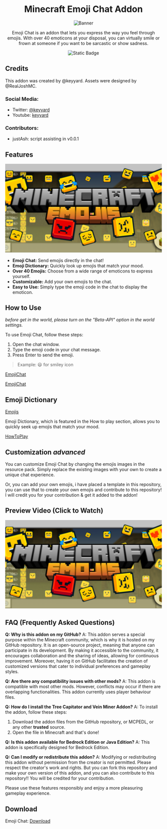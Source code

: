 <div align="center">
<h1> Minecraft Emoji Chat Addon </h1>

![Banner](https://api.mcpedl.com/storage/submissions/177522/images/tree-capitator--vein-miner-addon_2.png)

Emoji Chat is an addon that lets you express the way you feel through emojis. With over 40 emoticons at your disposal, you can virtually smile or frown at someone if you want to be sarcastic or show sadness.

![Static Badge](https://img.shields.io/badge/downloads-2.0M-blue)

</div>

## Credits

This addon was created by @keyyard.
Assets were designed by @RealJoshMC.

### Social Media:

- Twitter: [@keyyard](https://twitter.com/keyyard)
- Youtube: [keyyard](https://youtube.com/c/keyyard)

### Contributors:

- justAsh: script assisting in v0.0.1

## Features

![Banner](/imgs/banner.png)

- **Emoji Chat:** Send emojis directly in the chat!
- **Emoji Dictionary:** Quickly look up emojis that match your mood.
- **Over 40 Emojis:** Choose from a wide range of emoticons to express yourself.
- **Customizable:** Add your own emojis to the chat.
- **Easy to Use:** Simply type the emoji code in the chat to display the emoticon.

## How to Use

_before get in the world, please turn on the "Beta-API" option in the world settings._

To use Emoji Chat, follow these steps:

1. Open the chat window.
2. Type the emoji code in your chat message.
3. Press Enter to send the emoji.

> Example: :smiley: for smiley icon

[EmojiChat](/imgs/image1.png)

[EmojiChat](/imgs/image2.png)

## Emoji Dictionary

[Emojis](/imgs/codes.png)

Emoji Dictionary, which is featured in the How to play section, allows you to quickly seek up emojis that match your mood.

[HowToPlay](/imgs/image3.png)

## Customization _advanced_

You can customize Emoji Chat by changing the emojis images in the resource pack. Simply replace the existing images with your own to create a unique chat experience.

Or, you can add your own emojis, i have placed a template in this repository, you can use that to create your own emojis and contribute to this repository! I will credit you for your contribution & get it added to the addon!

## Preview Video (Click to Watch)

[![Preview](/imgs/banner.png)](https://www.youtube.com/watch?v=iSyScCcjRRc)

## FAQ (Frequently Asked Questions)

**Q: Why is this addon on my GitHub?**
A: This addon serves a special purpose within the Minecraft community, which is why it is hosted on my GitHub repository. It is an open-source project, meaning that anyone can participate in its development. By making it accessible to the community, it encourages collaboration and the sharing of ideas, allowing for continuous improvement. Moreover, having it on GitHub facilitates the creation of customized versions that cater to individual preferences and gameplay styles.

**Q: Are there any compatibility issues with other mods?**
A: This addon is compatible with most other mods. However, conflicts may occur if there are overlapping functionalities. This addon currently uses player behaviour files.

**Q: How do I install the Tree Capitator and Vein Miner Addon?**
A: To install the addon, follow these steps:

1.  Download the addon files from the GitHub repository, or MCPEDL, or any other **trusted** source.
2.  Open the file in Minecraft and that's done!

**Q: Is this addon available for Bedrock Edition or Java Edition?**
A: This addon is specifically designed for Bedrock Edition.

**Q: Can I modify or redistribute this addon?**
A: Modifying or redistributing this addon without permission from the creator is not permitted. Please respect the creator's work and rights.
But you can fork this repository and make your own version of this addon, and you can also contribute to this repository!! You will be credited for your contribution.

Please use these features responsibly and enjoy a more pleasuring gameplay experience.

## Download

Emoji Chat: [Download](https://loot-link.com/s?7f9c0e8b)
